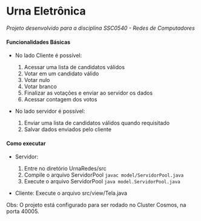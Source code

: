 # Urna Eletrônica

*Projeto desenvolvido para a disciplina SSC0540 - Redes de Computadores*

#### Funcionalidades Básicas

* No lado Cliente é possível:
  1. Acessar uma lista de candidatos válidos
  2. Votar em um candidato válido
  3. Votar nulo
  4. Votar branco
  5. Finalizar as votações e enviar ao servidor os dados
  6. Acessar contagem dos votos
  
* No lado servidor é possível:
  1. Enviar uma lista de candidatos válidos quando requisitado
  2. Salvar dados enviados pelo cliente
  
#### Como executar

* Servidor:
  1. Entre no diretório UrnaRedes/src
  1. Compile o arquivo ServidorPool `javac model/ServidorPool.java`
  2. Execute o arquivo ServidorPool `java model.ServidorPool.java`

* Cliente:
  Execute o arquivo src/view/Tela.java

Obs: O projeto está configurado para ser rodado no Cluster Cosmos, na porta 40005.
  
